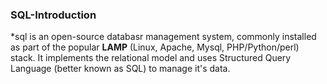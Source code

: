 ### SQL-Introduction 

*sql is an open-source databasr management system, commonly installed as part of the popular **LAMP** (Linux, Apache, Mysql, PHP/Python/perl) stack. It implements the relational model and uses Structured Query Language (better known as SQL) to manage it's data.


